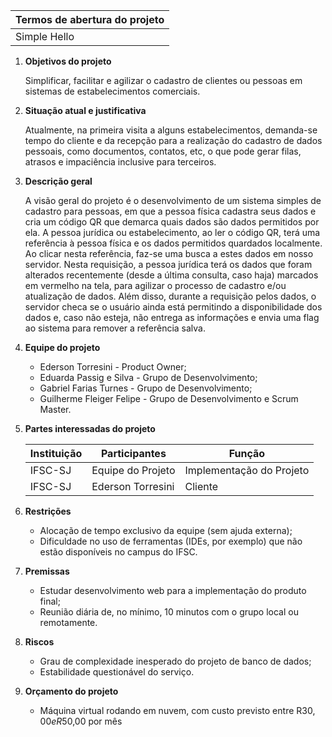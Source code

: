 | Termos de abertura do projeto |
|-------------------------------|
|         Simple Hello          |
 
 1. **Objetivos do projeto**
 
	Simplificar, facilitar e agilizar o cadastro de clientes ou pessoas em sistemas de estabelecimentos comerciais.
  
 2. **Situação atual e justificativa**
 
	Atualmente, na primeira visita a alguns estabelecimentos, demanda-se tempo do cliente e da recepção para a realização do cadastro de dados pessoais, como documentos, contatos, etc, o que pode gerar filas, atrasos e impaciência inclusive para terceiros.
	
 3. **Descrição geral**
 
	A visão geral do projeto é o desenvolvimento de um sistema simples de cadastro para pessoas,
	em que a pessoa física cadastra seus dados e cria um código QR que demarca quais dados são dados permitidos
	por ela. A pessoa jurídica ou estabelecimento, ao ler o código QR, terá uma referência à
	pessoa física e os dados permitidos quardados localmente. Ao clicar nesta referência, faz-se
	uma busca a estes dados em nosso servidor. Nesta requisição, a pessoa jurídica terá os dados que
	foram alterados recentemente (desde a última consulta, caso haja) marcados em vermelho na tela,
	para agilizar o processo de cadastro e/ou atualização de dados. Além disso, durante a requisição
	pelos dados, o servidor checa se o usuário ainda está permitindo a disponibilidade dos dados e,
	caso não esteja, não entrega as informações e envia uma flag ao sistema para remover a referência salva.

 4. **Equipe do projeto**
 
	- Ederson Torresini - Product Owner;
	- Eduarda Passig e Silva - Grupo de Desenvolvimento;
	- Gabriel Farias Turnes - Grupo de Desenvolvimento;
	- Guilherme Fleiger Felipe - Grupo de Desenvolvimento e Scrum Master.

5. **Partes interessadas do projeto**

	| Instituição |   Participantes   |          Função          |
	|-------------|-------------------|--------------------------|
	|   IFSC-SJ   | Equipe do Projeto | Implementação do Projeto |
	|   IFSC-SJ   | Ederson Torresini |         Cliente          |

6. **Restrições**

	- Alocação de tempo exclusivo da equipe (sem ajuda externa);
	- Dificuldade no uso de ferramentas (IDEs, por exemplo) que não estão disponíveis no campus do IFSC.
	
7. **Premissas**

	- Estudar desenvolvimento web para a implementação do produto final;
	- Reunião diária de, no mínimo, 10 minutos com o grupo local ou remotamente.

8. **Riscos**

	- Grau de complexidade inesperado do projeto de banco de dados;
	- Estabilidade questionável do serviço.

9. **Orçamento do projeto**

	- Máquina virtual rodando em nuvem, com custo previsto entre R$30,00 e R$50,00 por mês
